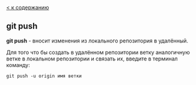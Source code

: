 [< к содержанию](./readme.md)

## git push

**git push** - вносит изменения из локального репозитория в удалённый.

Для того что бы создать в удалённом репозитории ветку аналогичную ветке в локальном репозитории и связать их, введите в терминал команду:

```
git push -u origin имя ветки
```
